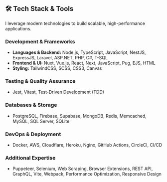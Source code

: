 ## 🛠️ Tech Stack & Tools

I leverage modern technologies to build scalable, high-performance applications.

### Development & Frameworks

- **Languages & Backend:** Node.js, TypeScript, JavaScript, NestJS, ExpressJS, Laravel, ASP.NET, PHP, C#, T-SQL
- **Frontend & UI:** Nuxt, Vue.js, React, Next, JavaScript, Pug, EJS, HTML
- **Styling:** TailwindCSS, SCSS, CSS3, Canvas

### Testing & Quality Assurance

- Jest, Vitest, Test-Driven Development (TDD)

### Databases & Storage

- PostgreSQL, Firebase, Supabase, MongoDB, Redis, Memcached, MySQL, SQL Server, SQLite

### DevOps & Deployment

- Docker, AWS, Cloudflare, Heroku, Nginx, GitHub Actions, CircleCI, CI/CD

### Additional Expertise

- Puppeteer, Selenium, Web Scraping, Browser Extensions, REST API, GraphQL, Vite, Webpack, Performance Optimization, Responsive Design

